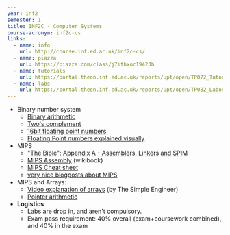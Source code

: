 ```yaml
---
year: inf2
semester: 1
title: INF2C - Computer Systems
course-acronym: inf2c-cs
links:
  - name: info
    url: http://course.inf.ed.ac.uk/inf2c-cs/
  - name: piazza
    url: https://piazza.com/class/j7ithxoc19423b
  - name: tutorials
    url: https://portal.theon.inf.ed.ac.uk/reports/upt/open/TP072_Tutorial_Groups/inf2c-cs.shtml
  - name: labs
    url: https://portal.theon.inf.ed.ac.uk/reports/upt/open/TP082_Laboratory_Groups/inf2c-cs.shtml
---
```

- Binary number system
  - [Binary arithmetic](https://en.wikibooks.org/wiki/A-level_Computing_2009/AQA/Problem_Solving,_Programming,_Data_Representation_and_Practical_Exercise/Fundamentals_of_Data_Representation/Binary_arithmetic)
  - [Two's complement](https://en.wikibooks.org/wiki/A-level_Computing_2009/AQA/Problem_Solving,_Programming,_Data_Representation_and_Practical_Exercise/Fundamentals_of_Data_Representation/Two%27s_complement)
  - [16bit floating point numbers](https://en.wikibooks.org/wiki/A-level_Computing_2009/AQA/Problem_Solving,_Programming,_Operating_Systems,_Databases_and_Networking/Real_Numbers/Floating_point_numbers)
  - [Floating Point numbers explained visually](http://fabiensanglard.net/floating_point_visually_explained/)
- MIPS
  - ["The Bible": Appendix A - Assemblers, Linkers and SPIM](http://pages.cs.wisc.edu/~larus/HP_AppA.pdf)
  - [MIPS Assembly](https://en.wikibooks.org/wiki/MIPS_Assembly) (wikibook)
  - [MIPS Cheat sheet](https://inst.eecs.berkeley.edu/~cs61c/resources/MIPS_Green_Sheet.pdf)
  - [very nice blogposts about MIPS](http://davidlovesprogramming.blogspot.co.uk/search/label/Mips)
- MIPS and Arrays:
  - [Video explanation of arrays](https://www.youtube.com/watch?v=ls4QpZD2Cow) (by The Simple Engineer)
  - [Pointer arithmetic](https://courses.washington.edu/css342/zander/css332/pointerarith.html)
- **Logistics**
  - Labs are drop in, and aren't compulsory.
  - Exam pass requirement: 40% overall (exam+coursework combined), and 40% in the exam
  
